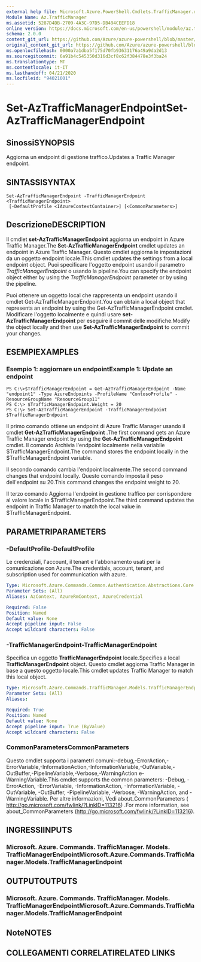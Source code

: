 ```yaml
---
external help file: Microsoft.Azure.PowerShell.Cmdlets.TrafficManager.dll-Help.xml
Module Name: Az.TrafficManager
ms.assetid: 5287D4DB-2709-4A3C-97D5-DB494CEEFD18
online version: https://docs.microsoft.com/en-us/powershell/module/az.trafficmanager/set-aztrafficmanagerendpoint
schema: 2.0.0
content_git_url: https://github.com/Azure/azure-powershell/blob/master/src/TrafficManager/TrafficManager/help/Set-AzTrafficManagerEndpoint.md
original_content_git_url: https://github.com/Azure/azure-powershell/blob/master/src/TrafficManager/TrafficManager/help/Set-AzTrafficManagerEndpoint.md
ms.openlocfilehash: 0000a7a1dba5f175d70fb93631176a49a9da2d13
ms.sourcegitcommit: 6a91b4c545350d316d3cf8c62f384478e3f3ba24
ms.translationtype: MT
ms.contentlocale: it-IT
ms.lasthandoff: 04/21/2020
ms.locfileid: "94021001"
---
```

# <span data-ttu-id="ed3a7-101">Set-AzTrafficManagerEndpoint</span><span class="sxs-lookup"><span data-stu-id="ed3a7-101">Set-AzTrafficManagerEndpoint</span></span>

## <span data-ttu-id="ed3a7-102">Sinossi</span><span class="sxs-lookup"><span data-stu-id="ed3a7-102">SYNOPSIS</span></span>
<span data-ttu-id="ed3a7-103">Aggiorna un endpoint di gestione traffico.</span><span class="sxs-lookup"><span data-stu-id="ed3a7-103">Updates a Traffic Manager endpoint.</span></span>

## <span data-ttu-id="ed3a7-104">SINTASSI</span><span class="sxs-lookup"><span data-stu-id="ed3a7-104">SYNTAX</span></span>

```
Set-AzTrafficManagerEndpoint -TrafficManagerEndpoint <TrafficManagerEndpoint>
 [-DefaultProfile <IAzureContextContainer>] [<CommonParameters>]
```

## <span data-ttu-id="ed3a7-105">Descrizione</span><span class="sxs-lookup"><span data-stu-id="ed3a7-105">DESCRIPTION</span></span>
<span data-ttu-id="ed3a7-106">Il cmdlet **set-AzTrafficManagerEndpoint** aggiorna un endpoint in Azure Traffic Manager.</span><span class="sxs-lookup"><span data-stu-id="ed3a7-106">The **Set-AzTrafficManagerEndpoint** cmdlet updates an endpoint in Azure Traffic Manager.</span></span>
<span data-ttu-id="ed3a7-107">Questo cmdlet aggiorna le impostazioni da un oggetto endpoint locale.</span><span class="sxs-lookup"><span data-stu-id="ed3a7-107">This cmdlet updates the settings from a local endpoint object.</span></span>
<span data-ttu-id="ed3a7-108">Puoi specificare l'oggetto endpoint usando il parametro *TrafficManagerEndpoint* o usando la pipeline.</span><span class="sxs-lookup"><span data-stu-id="ed3a7-108">You can specify the endpoint object either by using the *TrafficManagerEndpoint* parameter or by using the pipeline.</span></span>

<span data-ttu-id="ed3a7-109">Puoi ottenere un oggetto local che rappresenta un endpoint usando il cmdlet Get-AzTrafficManagerEndpoint.</span><span class="sxs-lookup"><span data-stu-id="ed3a7-109">You can obtain a local object that represents an endpoint by using the Get-AzTrafficManagerEndpoint cmdlet.</span></span>
<span data-ttu-id="ed3a7-110">Modificare l'oggetto localmente e quindi usare **set-AzTrafficManagerEndpoint** per eseguire il commit delle modifiche.</span><span class="sxs-lookup"><span data-stu-id="ed3a7-110">Modify the object locally and then use **Set-AzTrafficManagerEndpoint** to commit your changes.</span></span>

## <span data-ttu-id="ed3a7-111">ESEMPI</span><span class="sxs-lookup"><span data-stu-id="ed3a7-111">EXAMPLES</span></span>

### <span data-ttu-id="ed3a7-112">Esempio 1: aggiornare un endpoint</span><span class="sxs-lookup"><span data-stu-id="ed3a7-112">Example 1: Update an endpoint</span></span>
```
PS C:\>$TrafficManagerEndpoint = Get-AzTrafficManagerEndpoint -Name "endpoint1" -Type AzureEndpoints -ProfileName "ContosoProfile" -ResourceGroupName "ResourceGroup11"
PS C:\> $TrafficManagerEndpoint.Weight = 20
PS C:\> Set-AzTrafficManagerEndpoint -TrafficManagerEndpoint $TrafficManagerEndpoint
```

<span data-ttu-id="ed3a7-113">Il primo comando ottiene un endpoint di Azure Traffic Manager usando il cmdlet **Get-AzTrafficManagerEndpoint** .</span><span class="sxs-lookup"><span data-stu-id="ed3a7-113">The first command gets an Azure Traffic Manager endpoint by using the **Get-AzTrafficManagerEndpoint** cmdlet.</span></span>
<span data-ttu-id="ed3a7-114">Il comando Archivia l'endpoint localmente nella variabile $TrafficManagerEndpoint.</span><span class="sxs-lookup"><span data-stu-id="ed3a7-114">The command stores the endpoint locally in the $TrafficManagerEndpoint variable.</span></span>

<span data-ttu-id="ed3a7-115">Il secondo comando cambia l'endpoint localmente.</span><span class="sxs-lookup"><span data-stu-id="ed3a7-115">The second command changes that endpoint locally.</span></span>
<span data-ttu-id="ed3a7-116">Questo comando imposta il peso dell'endpoint su 20.</span><span class="sxs-lookup"><span data-stu-id="ed3a7-116">This command changes the endpoint weight to 20.</span></span>

<span data-ttu-id="ed3a7-117">Il terzo comando Aggiorna l'endpoint in gestione traffico per corrispondere al valore locale in $TrafficManagerEndpoint.</span><span class="sxs-lookup"><span data-stu-id="ed3a7-117">The third command updates the endpoint in Traffic Manager to match the local value in $TrafficManagerEndpoint.</span></span>

## <span data-ttu-id="ed3a7-118">PARAMETRI</span><span class="sxs-lookup"><span data-stu-id="ed3a7-118">PARAMETERS</span></span>

### <span data-ttu-id="ed3a7-119">-DefaultProfile</span><span class="sxs-lookup"><span data-stu-id="ed3a7-119">-DefaultProfile</span></span>
<span data-ttu-id="ed3a7-120">Le credenziali, l'account, il tenant e l'abbonamento usati per la comunicazione con Azure.</span><span class="sxs-lookup"><span data-stu-id="ed3a7-120">The credentials, account, tenant, and subscription used for communication with azure.</span></span>

```yaml
Type: Microsoft.Azure.Commands.Common.Authentication.Abstractions.Core.IAzureContextContainer
Parameter Sets: (All)
Aliases: AzContext, AzureRmContext, AzureCredential

Required: False
Position: Named
Default value: None
Accept pipeline input: False
Accept wildcard characters: False
```

### <span data-ttu-id="ed3a7-121">-TrafficManagerEndpoint</span><span class="sxs-lookup"><span data-stu-id="ed3a7-121">-TrafficManagerEndpoint</span></span>
<span data-ttu-id="ed3a7-122">Specifica un oggetto **TrafficManagerEndpoint** locale.</span><span class="sxs-lookup"><span data-stu-id="ed3a7-122">Specifies a local **TrafficManagerEndpoint** object.</span></span>
<span data-ttu-id="ed3a7-123">Questo cmdlet aggiorna Traffic Manager in base a questo oggetto locale.</span><span class="sxs-lookup"><span data-stu-id="ed3a7-123">This cmdlet updates Traffic Manager to match this local object.</span></span>

```yaml
Type: Microsoft.Azure.Commands.TrafficManager.Models.TrafficManagerEndpoint
Parameter Sets: (All)
Aliases:

Required: True
Position: Named
Default value: None
Accept pipeline input: True (ByValue)
Accept wildcard characters: False
```

### <span data-ttu-id="ed3a7-124">CommonParameters</span><span class="sxs-lookup"><span data-stu-id="ed3a7-124">CommonParameters</span></span>
<span data-ttu-id="ed3a7-125">Questo cmdlet supporta i parametri comuni:-debug,-ErrorAction,-ErrorVariable,-InformationAction,-InformationVariable,-OutVariable,-OutBuffer,-PipelineVariable,-Verbose,-WarningAction e-WarningVariable.</span><span class="sxs-lookup"><span data-stu-id="ed3a7-125">This cmdlet supports the common parameters: -Debug, -ErrorAction, -ErrorVariable, -InformationAction, -InformationVariable, -OutVariable, -OutBuffer, -PipelineVariable, -Verbose, -WarningAction, and -WarningVariable.</span></span> <span data-ttu-id="ed3a7-126">Per altre informazioni, Vedi about_CommonParameters ( http://go.microsoft.com/fwlink/?LinkID=113216) .</span><span class="sxs-lookup"><span data-stu-id="ed3a7-126">For more information, see about_CommonParameters (http://go.microsoft.com/fwlink/?LinkID=113216).</span></span>

## <span data-ttu-id="ed3a7-127">INGRESSI</span><span class="sxs-lookup"><span data-stu-id="ed3a7-127">INPUTS</span></span>

### <span data-ttu-id="ed3a7-128">Microsoft. Azure. Commands. TrafficManager. Models. TrafficManagerEndpoint</span><span class="sxs-lookup"><span data-stu-id="ed3a7-128">Microsoft.Azure.Commands.TrafficManager.Models.TrafficManagerEndpoint</span></span>

## <span data-ttu-id="ed3a7-129">OUTPUT</span><span class="sxs-lookup"><span data-stu-id="ed3a7-129">OUTPUTS</span></span>

### <span data-ttu-id="ed3a7-130">Microsoft. Azure. Commands. TrafficManager. Models. TrafficManagerEndpoint</span><span class="sxs-lookup"><span data-stu-id="ed3a7-130">Microsoft.Azure.Commands.TrafficManager.Models.TrafficManagerEndpoint</span></span>

## <span data-ttu-id="ed3a7-131">Note</span><span class="sxs-lookup"><span data-stu-id="ed3a7-131">NOTES</span></span>

## <span data-ttu-id="ed3a7-132">COLLEGAMENTI CORRELATI</span><span class="sxs-lookup"><span data-stu-id="ed3a7-132">RELATED LINKS</span></span>
